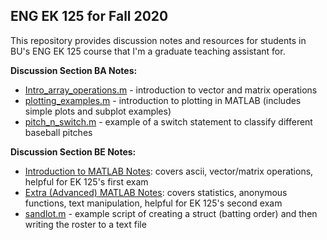 ## ENG EK 125 for Fall 2020  
This repository provides discussion notes and resources for students in BU's ENG EK 125 course that I'm a graduate teaching assistant for. 

**Discussion Section BA Notes:**
- [Intro_array_operations.m](https://raw.githubusercontent.com/leahgaeta/MATLAB-References/master/Intro_array_operations.m) - introduction to vector and matrix operations
- [plotting_examples.m](https://raw.githubusercontent.com/leahgaeta/MATLAB-References/master/plotting_examples.m) - introduction to plotting in MATLAB (includes simple plots and subplot examples)
- [pitch_n_switch.m](https://raw.githubusercontent.com/leahgaeta/MATLAB-References/master/pitch_n_switch.m) - example of a switch statement to classify different baseball pitches

**Discussion Section BE Notes:**
- [Introduction to MATLAB Notes](https://github.com/leahgaeta/MATLAB-References/raw/master/Introduction%20to%20MATLAB%20Notes.pdf): covers ascii, vector/matrix operations, helpful for EK 125's first exam
- [Extra (Advanced) MATLAB Notes](https://github.com/leahgaeta/MATLAB-References/raw/master/Extra%20(Advanced)%20MATLAB%20Notes.pdf): covers statistics, anonymous functions, text manipulation, helpful for EK 125's second exam
- [sandlot.m](https://raw.githubusercontent.com/leahgaeta/MATLAB-References/master/sandlot.m) - example script of creating a struct (batting order) and then writing the roster to a text file
